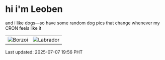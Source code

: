 # hi i'm Leoben

and i like dogs—so have some random dog pics that change whenever my CRON feels like it

|  |  |
|--------|----------|
| ![Borzoi](https://random-dog-vercel.vercel.app/api/random-borzoi?v=1751889404) | ![Labrador](https://random-dog-vercel.vercel.app/api/random-labrador?v=1751889404) |

Last updated: 2025-07-07 19:56 PHT
